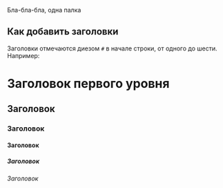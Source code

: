 Бла-бла-бла, одна палка

## Как добавить заголовки 

Заголовки отмечаются диезом `#` в начале строки, от
одного до шести. Например:

# Заголовок первого уровня 
## Заголовок
### Заголовок 
#### Заголовок
##### Заголовок
###### Заголовок

